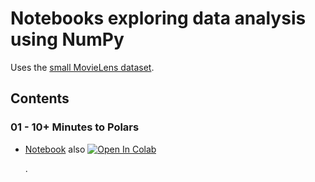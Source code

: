 # Notebooks exploring data analysis using NumPy    

Uses the [small MovieLens dataset](https://grouplens.org/datasets/movielens/#:~:text=Small%3A%20100%2C000%20ratings%20and%203%2C600%20tag%20applications). 

## Contents

### 01 - 10+ Minutes to Polars
* [Notebook](https://github.com/shauryashaurya/learn-data-munging/blob/main/05-Polars/01.01-10%2B-minutes-to-polars.ipynb) also [![Open In Colab](https://colab.research.google.com/assets/colab-badge.svg)](https://colab.research.google.com/github/shauryashaurya/learn-data-munging/blob/main/05-Polars/01.01-10%2B-minutes-to-polars.ipynb)  
  

  .